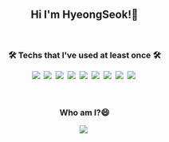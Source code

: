 <h2 align="center">Hi I'm HyeongSeok!👋 </h2> <br>



<h3 align="center">🛠 Techs that I've used at least once 🛠</h3>

<p align="center">
  <img src="https://img.shields.io/badge/C-A8B9CC?style=flat-square&logo=C&logoColor=white"/></a>&nbsp
  <img src="https://img.shields.io/badge/Python-3776AB?style=flat-square&logo=Python&logoColor=white"/></a>&nbsp
  <img src="https://img.shields.io/badge/R-276D73?style=flat-square&logo=r"/></a>&nbsp
  <img src="https://img.shields.io/badge/-Django-092E20?style=flat-square&logo=Django/"></a>&nbsp
  <img src="https://img.shields.io/badge/-HTML5-E34F26?style=flat-square&logo=html5&logoColor=white"/></a>&nbsp
  <img src="https://img.shields.io/badge/-CSS3-1572B6?style=flat-square&logo=css3/"></a>&nbsp
  <img src="https://img.shields.io/badge/-Git-F05032?style=flat-square&logo=git&logoColor=white"/></a>&nbsp
  <img src="https://img.shields.io/badge/-GitHub-181717?style=flat-square&logo=github"/></a>&nbsp
  <img src="https://img.shields.io/badge/Amazon-FF9900?style=flat-square&logo=amazon-aws"/></a>&nbsp
</p>
<br>


<h3 align="center"> Who am I?😄 </h3>

<p align="center">
  <a href="https://www.instagram.com/yolololo_hs/"><img src="https://img.shields.io/badge/Instagram-E4405F?style=flat-square&logo=Instagram&logoColor=white&link=https://www.instagram.com/woo0_hooo/"/></a>&nbsp
</p>



<!--
- 🔭 I’m currently working on ...
- 🌱 I’m currently learning ...
- 👯 I’m looking to collaborate on ...
- 🤔 I’m looking for help with ...
- 💬 Ask me about ...
- 📫 How to reach me: ...
- 😄 Pronouns: ...
- ⚡ Fun fact: ...
-->
